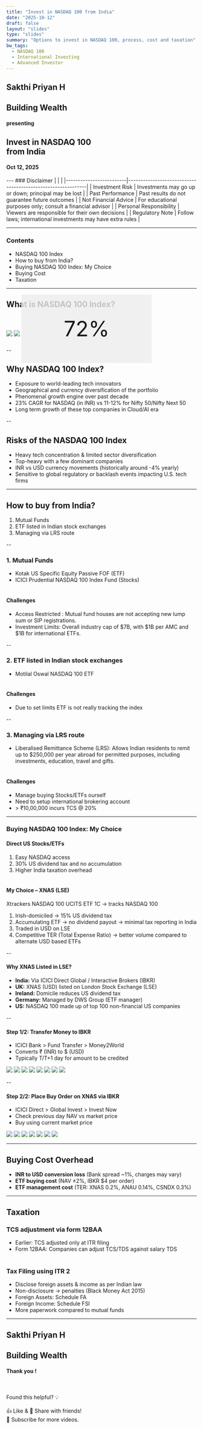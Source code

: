 ```yaml
---
title: "Invest in NASDAQ 100 from India"
date: "2025-10-12"
draft: false
layout: "slides"
type: "slides"
summary: "Options to invest in NASDAQ 100, process, cost and taxation"
bw_tags:
  - NASDAQ 100
  - International Investing
  - Advanced Investor
---
```


<section data-autoslide="2500">
  <h2>Sakthi Priyan H</h2>
  <h2>Building Wealth</h2>
  <h4 class="fragment">presenting</h4>
</section>
<section data-autoslide="2500">
  <h2>Invest in NASDAQ 100 <br/>from India</h2>
  <h4 class="fragment">Oct 12, 2025</h4>
</section>
---
### Disclaimer
<!-- .slide: data-autoslide="5000" -->
|                         |                                                             |
|-------------------------|-------------------------------------------------------------|
| Investment Risk         | Investments may go up or down; principal may be lost        |
| Past Performance        | Past results do not guarantee future outcomes               |
| Not Financial Advice    | For educational purposes only; consult a financial advisor  |
| Personal Responsibility | Viewers are responsible for their own decisions             |
| Regulatory Note         | Follow laws; international investments may have extra rules |

---

### Contents

- NASDAQ 100 Index
- How to buy from India?
- Buying NASDAQ 100 Index: My Choice
- Buying Cost
- Taxation

---

## What is NASDAQ 100 Index?
<div class="r-stack">
  <img src="nasdaq100.png"/>
  <img class="fragment" src="top10.png"/>
  <span class="fragment" style="background: rgba(238, 238, 238, 0.8); font-size:4.0em;padding:1em 2em 1em 2em;">72%</span>
</div>

--

## Why NASDAQ 100 Index?
- Exposure to world-leading tech innovators
- Geographical and currency diversification of the portfolio
- Phenomenal growth engine over past decade
- 23% CAGR for NASDAQ (in INR) vs 11-12% for Nifty 50/Nifty Next 50
- Long term growth of these top companies in Cloud/AI era

--

## Risks of the NASDAQ 100 Index
- Heavy tech concentration & limited sector diversification
- Top-heavy with a few dominant companies  
- INR vs USD currency movements (historically around -4% yearly)
- Sensitive to global regulatory or backlash events impacting U.S. tech firms

---

## How to buy from India?

1. Mutual Funds
2. ETF listed in Indian stock exchanges
3. Managing via LRS route

--

### 1. Mutual Funds
- Kotak US Specific Equity Passive FOF (ETF)
- ICICI Prudential NASDAQ 100 Index Fund (Stocks)
<br/><br/>

#### Challenges
- Access Restricted : Mutual fund houses are not accepting new lump sum or SIP registrations.
- Investment Limits: Overall industry cap of $7B, with $1B per AMC and $1B for international ETFs.

--
### 2. ETF listed in Indian stock exchanges
- Motilal Oswal NASDAQ 100 ETF
<br/><br/>

#### Challenges
- Due to set limits ETF is not really tracking the index

--
### 3. Managing via LRS route
- Liberalised Remittance Scheme (LRS): Allows Indian residents to remit up to $250,000 per year abroad for permitted purposes, including investments, education, travel and gifts.
<br/><br/>

#### Challenges
- Manage buying Stocks/ETFs ourself
- Need to setup international brokering account
- \> ₹10,00,000 incurs TCS @ 20%

---

### Buying NASDAQ 100 Index: My Choice

#### Direct US Stocks/ETFs 
1. Easy NASDAQ access 
2. 30% US dividend tax and no accumulation
3. Higher India taxation overhead
<br/><br/>

#### My Choice – XNAS (LSE)
Xtrackers NASDAQ 100 UCITS ETF 1C → tracks NASDAQ 100
1. Irish-domiciled → 15% US dividend tax  
2. Accumulating ETF → no dividend payout → minimal tax reporting in India 
3. Traded in USD on LSE
4. Competitive TER (Total Expense Ratio) → better volume compared to alternate USD based ETFs

--

#### Why XNAS Listed in LSE?
- **India:** Via ICICI Direct Global / Interactive Brokers (IBKR)  
- **UK:** XNAS (USD) listed on London Stock Exchange (LSE)
- **Ireland:** Domicile reduces US dividend tax
- **Germany:** Managed by DWS Group (ETF manager)  
- **US:** NASDAQ 100 made up of top 100 non-financial US companies

--
<h4>Step 1/2: Transfer Money to IBKR</h4>
<div class="r-stack">
  <ul>
    <li>ICICI Bank > Fund Transfer > Money2World</li>
    <li>Converts ₹ (INR) to $ (USD) </li>
    <li>Typically T/T+1 day for amount to be credited</li>
  </ul>
  <img class="fragment" src="icicibank.png"/>
  <img class="fragment" src="m2w1.png"/>
  <img class="fragment" src="m2w2.png"/>
  <img class="fragment" src="m2w3.png"/>
  <img class="fragment" src="m2w4.png"/>
  <img class="fragment" src="m2w5.png"/>
  <img class="fragment" src="m2w6.png"/>
  <img class="fragment" src="m2w7.png"/>
</div>

--
<h4>Step 2/2: Place Buy Order on XNAS via IBKR</h4>
<div class="r-stack">
  <ul>
    <li>ICICI Direct > Global Invest > Invest Now</li>
    <li>Check previous day NAV vs market price </li>
    <li>Buy using current market price</li>
  </ul>
  <img class="fragment" src="icicidirect.png"/>
  <img class="fragment" src="icicidirectg.png"/>
  <img class="fragment" src="ibkr.png"/>
  <img class="fragment" src="xnas.png"/>
  <img class="fragment" src="order_preview.png"/>
  <img class="fragment" src="order.png"/>
  <img class="fragment" src="watchlist.png"/>
</div>

---

## Buying Cost Overhead
- **INR to USD conversion loss** (Bank spread ~1%, charges may vary)
- **ETF buying cost** (NAV ±2%, IBKR $4 per order)
- **ETF management cost** (TER: XNAS 0.2%, ANAU 0.14%, CSNDX 0.3%)

---

## Taxation
### TCS adjustment via form 12BAA
- Earlier: TCS adjusted only at ITR filing
- Form 12BAA: Companies can adjust TCS/TDS against salary TDS
<br/><br/>

### Tax Filing using ITR 2
- Disclose foreign assets & income as per Indian law
- Non-disclosure → penalties (Black Money Act 2015)
- Foreign Assets: Schedule FA
- Foreign Income: Schedule FSI
- More paperwork compared to mutual funds

---
<section data-autoslide="2500">
  <h2>Sakthi Priyan H</h2>
  <h2>Building Wealth</h2>
  <h4 class="fragment">Thank you !</h4><br/><br/>
  <span class="fragment">Found this helpful? 💡</span><br/><br/>
  <span class="fragment">👍 Like & 💬 Share with friends!<br/>
  📌 Subscribe for more videos.</span><br/>

</section>

